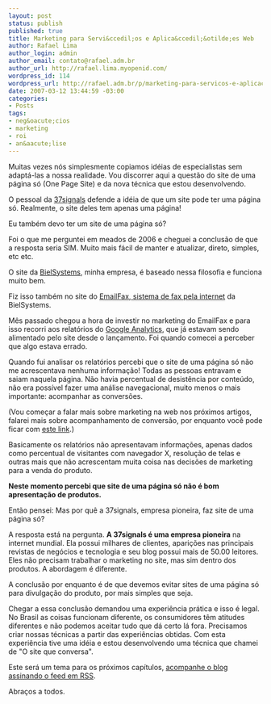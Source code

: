 ```yaml
--- 
layout: post
status: publish
published: true
title: Marketing para Servi&ccedil;os e Aplica&ccedil;&otilde;es Web
author: Rafael Lima
author_login: admin
author_email: contato@rafael.adm.br
author_url: http://rafael.lima.myopenid.com/
wordpress_id: 114
wordpress_url: http://rafael.adm.br/p/marketing-para-servicos-e-aplicacoes-web/
date: 2007-03-12 13:44:59 -03:00
categories: 
- Posts
tags: 
- neg&oacute;cios
- marketing
- roi
- an&aacute;lise
---
```

Muitas vezes n&oacute;s simplesmente copiamos id&eacute;ias de especialistas sem adapt&aacute;-las a nossa realidade. Vou discorrer aqui a quest&atilde;o do site de uma p&aacute;gina s&oacute; (One Page Site) e da nova t&eacute;cnica que estou desenvolvendo.

O pessoal da <a href="http://37signals.com">37signals</a> defende a id&eacute;ia de que um site pode ter uma p&aacute;gina s&oacute;. Realmente, o site deles tem apenas uma p&aacute;gina!

Eu tamb&eacute;m devo ter um site de uma p&aacute;gina s&oacute;?

Foi o que me perguntei em meados de 2006 e cheguei a conclus&atilde;o de que a resposta seria SIM.  Muito mais f&aacute;cil de manter e atualizar, direto, simples, etc etc.

O site da <a href="http://bielsystems.com.br">BielSystems</a>, minha empresa, &eacute; baseado nessa filosofia e funciona muito bem.

Fiz isso tamb&eacute;m no site do <a href="http://emailfax.com.br">EmailFax, sistema de fax pela internet</a> da BielSystems.

M&ecirc;s passado chegou a hora de investir no marketing do EmailFax e para isso recorri aos relat&oacute;rios do <a href="http://www.google.com/analytics/">Google Analytics</a>, que j&aacute; estavam sendo alimentado pelo site desde o lan&ccedil;amento. Foi quando comecei a perceber que algo estava errado.

Quando fui analisar os relat&oacute;rios percebi que o site de uma p&aacute;gina s&oacute; n&atilde;o me acrescentava nenhuma informa&ccedil;&atilde;o! Todas as pessoas entravam e saiam naquela p&aacute;gina. N&atilde;o havia percentual de desist&ecirc;ncia por conte&uacute;do, n&atilde;o era poss&iacute;vel fazer uma an&aacute;lise navegacional, muito menos o mais importante: acompanhar as convers&otilde;es.

(Vou come&ccedil;ar a falar mais sobre marketing na web nos pr&oacute;ximos artigos, falarei mais sobre acompanhamento de convers&atilde;o, por enquanto voc&ecirc; pode ficar com <a href="http://adwords.google.com/support/bin/answer.py?answer=6365&topic=29">este link</a>.)

Basicamente os relat&oacute;rios n&atilde;o apresentavam informa&ccedil;&otilde;es, apenas dados como percentual de visitantes com navegador X, resolu&ccedil;&atilde;o de telas e outras mais que n&atilde;o acrescentam muita coisa nas decis&otilde;es de marketing para a venda do produto.

<strong>Neste momento percebi que site de uma p&aacute;gina s&oacute; n&atilde;o &eacute; bom apresenta&ccedil;&atilde;o de produtos.</strong>

Ent&atilde;o pensei: Mas por qu&ecirc; a 37signals, empresa pioneira, faz site de uma p&aacute;gina s&oacute;?

A resposta est&aacute; na pergunta. <strong>A 37signals &eacute; uma empresa pioneira</strong> na internet mundial. Ela possui milhares de clientes, apari&ccedil;&otilde;es nas principais revistas de neg&oacute;cios e tecnologia e seu blog possui mais de 50.00 leitores. Eles n&atilde;o precisam trabalhar o marketing no site, mas sim dentro dos produtos. A abordagem &eacute; diferente.

A conclus&atilde;o por enquanto &eacute; de que devemos evitar sites de uma p&aacute;gina s&oacute; para divulga&ccedil;&atilde;o do produto, por mais simples que seja.

Chegar a essa conclus&atilde;o demandou uma experi&ecirc;ncia pr&aacute;tica e isso &eacute; legal. No Brasil as coisas funcionam diferente, os consumidores t&ecirc;m atitudes diferentes e n&atilde;o podemos aceitar tudo que d&aacute; certo l&aacute; fora. Precisamos criar nossas t&eacute;cnicas a partir das experi&ecirc;ncias obtidas. Com esta experi&ecirc;ncia tive uma id&eacute;ia e estou desenvolvendo uma t&eacute;cnica que chamei de "O site que conversa".

Este ser&aacute; um tema para os pr&oacute;ximos cap&iacute;tulos, <a href="http://rafael.adm.br/feed/">acompanhe o blog assinando o feed em RSS</a>.

Abra&ccedil;os a todos.
